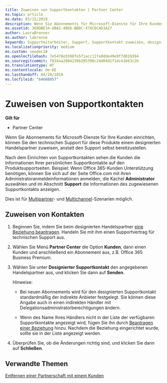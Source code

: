 ```yaml
---
title: Zuweisen von Supportkontakten | Partner Center
ms.topic: article
ms.date: 03/15/2019
description: Wenn Sie Abonnements für Microsoft-Dienste für Ihre Kunden einrichten, können Sie den technischen Support für diese Produkte einem designierten Handelspartner zuweisen, anstatt den Support selbst bereitzustellen.
ms.assetid: 369DBE34-ABA2-40E6-BBDC-474C0CAD3A27
author: LauraBrenner
ms.author: labrenne
keywords: Supportmitarbeiter, Support, Supportkontakt zuweisen, designierter Supportkontakt
ms.localizationpriority: medium
ms.custom: seodec18
ms.openlocfilehash: 7e5478e5598fe5f1acc11fe0dde49e9ffd019394
ms.sourcegitcommit: f916aa2884239b205398c24d04d1f1dc41b63c2b
ms.translationtype: HT
ms.contentlocale: de-DE
ms.lasthandoff: 04/28/2019
ms.locfileid: "64668057"
---
```

# <a name="assign-support-contacts"></a>Zuweisen von Supportkontakten

**Gilt für**

-  Partner Center

Wenn Sie Abonnements für Microsoft-Dienste für Ihre Kunden einrichten, können Sie den technischen Support für diese Produkte einem designierten Handelspartner zuweisen, anstatt den Support selbst bereitzustellen.

Nach dem Einrichten von Supportkontakten sehen die Kunden die Informationen Ihrer persönlichen Supportkontakte auf den Produktsupportseiten. Beispiel: Wenn Office 365-Kunden Unterstützung benötigen, können Sie sich auf der Seite Office.com mit ihren Administratoranmeldeinformationen anmelden, die Kachel **Administrator** auswählen und im Abschnitt **Support** die Informationen des zugewiesenen Supportkontakts anzeigen.

Dies ist für [Multipartner](multipartner.md)- und [Multichannel](multichannel.md)-Szenarien möglich. 

<a href="" id="assigncontacts"></a>
## <a name="assign-contacts"></a>Zuweisen von Kontakten

1.  Beginnen Sie, indem Sie beim designierten Handelspartner [eine Beziehung beantragen](request-a-relationship-with-a-customer.md). Handeln Sie mit ihm einen Supportvertrag für technischen Support aus.

2.  Wählen Sie Menü **Partner Center** die Option **Kunden**, dann einen Kunden und anschließend ein Abonnement aus, z.B. Office 365 Business Premium.

3.  Wählen Sie unter **Designierter Supportkontakt** den angegebenen Handelspartner aus, und klicken Sie dann auf **Senden**. 

    Hinweise: 
    
    *  Bei neuen Abonnements wird für den designierten Supportkontakt standardmäßig der indirekte Anbieter festgelegt. Sie können diese Angabe auch in einen indirekten Händler mit Delegationsadministratorberechtigungen ändern.
    
    *  Wenn des Name Ihres Händlers nicht in der Liste der verfügbaren Supportkontakte angezeigt wird, fügen Sie ihn durch [Beantragen einer Beziehung](request-a-relationship-with-a-customer.md) hinzu. Nachdem die Beziehung eingerichtet wurde, sollte sie in der Liste angezeigt werden.  

4.  Überprüfen Sie, ob die Änderungen richtig sind, und klicken Sie dann auf **Schließen**.

## <a name="related-topics"></a>Verwandte Themen

[Entfernen einer Partnerschaft mit einem Kunden](remove-a-relationship.md)